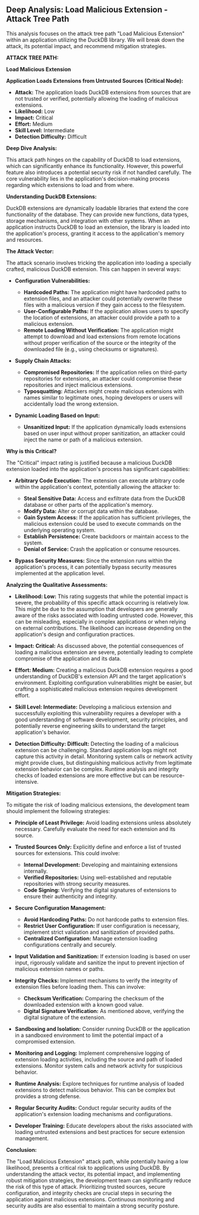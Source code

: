 ## Deep Analysis: Load Malicious Extension - Attack Tree Path

This analysis focuses on the attack tree path "Load Malicious Extension" within an application utilizing the DuckDB library. We will break down the attack, its potential impact, and recommend mitigation strategies.

**ATTACK TREE PATH:**

**Load Malicious Extension**

**Application Loads Extensions from Untrusted Sources (Critical Node):**
* **Attack:** The application loads DuckDB extensions from sources that are not trusted or verified, potentially allowing the loading of malicious extensions.
* **Likelihood:** Low
* **Impact:** Critical
* **Effort:** Medium
* **Skill Level:** Intermediate
* **Detection Difficulty:** Difficult

**Deep Dive Analysis:**

This attack path hinges on the capability of DuckDB to load extensions, which can significantly enhance its functionality. However, this powerful feature also introduces a potential security risk if not handled carefully. The core vulnerability lies in the application's decision-making process regarding which extensions to load and from where.

**Understanding DuckDB Extensions:**

DuckDB extensions are dynamically loadable libraries that extend the core functionality of the database. They can provide new functions, data types, storage mechanisms, and integration with other systems. When an application instructs DuckDB to load an extension, the library is loaded into the application's process, granting it access to the application's memory and resources.

**The Attack Vector:**

The attack scenario involves tricking the application into loading a specially crafted, malicious DuckDB extension. This can happen in several ways:

* **Configuration Vulnerabilities:**
    * **Hardcoded Paths:** The application might have hardcoded paths to extension files, and an attacker could potentially overwrite these files with a malicious version if they gain access to the filesystem.
    * **User-Configurable Paths:** If the application allows users to specify the location of extensions, an attacker could provide a path to a malicious extension.
    * **Remote Loading Without Verification:** The application might attempt to download and load extensions from remote locations without proper verification of the source or the integrity of the downloaded file (e.g., using checksums or signatures).

* **Supply Chain Attacks:**
    * **Compromised Repositories:** If the application relies on third-party repositories for extensions, an attacker could compromise these repositories and inject malicious extensions.
    * **Typosquatting:** Attackers might create malicious extensions with names similar to legitimate ones, hoping developers or users will accidentally load the wrong extension.

* **Dynamic Loading Based on Input:**
    * **Unsanitized Input:** If the application dynamically loads extensions based on user input without proper sanitization, an attacker could inject the name or path of a malicious extension.

**Why is this Critical?**

The "Critical" impact rating is justified because a malicious DuckDB extension loaded into the application's process has significant capabilities:

* **Arbitrary Code Execution:** The extension can execute arbitrary code within the application's context, potentially allowing the attacker to:
    * **Steal Sensitive Data:** Access and exfiltrate data from the DuckDB database or other parts of the application's memory.
    * **Modify Data:** Alter or corrupt data within the database.
    * **Gain System Access:** If the application has sufficient privileges, the malicious extension could be used to execute commands on the underlying operating system.
    * **Establish Persistence:** Create backdoors or maintain access to the system.
    * **Denial of Service:** Crash the application or consume resources.

* **Bypass Security Measures:**  Since the extension runs within the application's process, it can potentially bypass security measures implemented at the application level.

**Analyzing the Qualitative Assessments:**

* **Likelihood: Low:** This rating suggests that while the potential impact is severe, the probability of this specific attack occurring is relatively low. This might be due to the assumption that developers are generally aware of the risks associated with loading untrusted code. However, this can be misleading, especially in complex applications or when relying on external contributions. The likelihood can increase depending on the application's design and configuration practices.

* **Impact: Critical:** As discussed above, the potential consequences of loading a malicious extension are severe, potentially leading to complete compromise of the application and its data.

* **Effort: Medium:**  Creating a malicious DuckDB extension requires a good understanding of DuckDB's extension API and the target application's environment. Exploiting configuration vulnerabilities might be easier, but crafting a sophisticated malicious extension requires development effort.

* **Skill Level: Intermediate:**  Developing a malicious extension and successfully exploiting this vulnerability requires a developer with a good understanding of software development, security principles, and potentially reverse engineering skills to understand the target application's behavior.

* **Detection Difficulty: Difficult:**  Detecting the loading of a malicious extension can be challenging. Standard application logs might not capture this activity in detail. Monitoring system calls or network activity might provide clues, but distinguishing malicious activity from legitimate extension behavior can be complex. Runtime analysis and integrity checks of loaded extensions are more effective but can be resource-intensive.

**Mitigation Strategies:**

To mitigate the risk of loading malicious extensions, the development team should implement the following strategies:

* **Principle of Least Privilege:**  Avoid loading extensions unless absolutely necessary. Carefully evaluate the need for each extension and its source.

* **Trusted Sources Only:**  Explicitly define and enforce a list of trusted sources for extensions. This could involve:
    * **Internal Development:** Developing and maintaining extensions internally.
    * **Verified Repositories:**  Using well-established and reputable repositories with strong security measures.
    * **Code Signing:**  Verifying the digital signatures of extensions to ensure their authenticity and integrity.

* **Secure Configuration Management:**
    * **Avoid Hardcoding Paths:**  Do not hardcode paths to extension files.
    * **Restrict User Configuration:** If user configuration is necessary, implement strict validation and sanitization of provided paths.
    * **Centralized Configuration:** Manage extension loading configurations centrally and securely.

* **Input Validation and Sanitization:**  If extension loading is based on user input, rigorously validate and sanitize the input to prevent injection of malicious extension names or paths.

* **Integrity Checks:**  Implement mechanisms to verify the integrity of extension files before loading them. This can involve:
    * **Checksum Verification:** Comparing the checksum of the downloaded extension with a known good value.
    * **Digital Signature Verification:**  As mentioned above, verifying the digital signature of the extension.

* **Sandboxing and Isolation:**  Consider running DuckDB or the application in a sandboxed environment to limit the potential impact of a compromised extension.

* **Monitoring and Logging:**  Implement comprehensive logging of extension loading activities, including the source and path of loaded extensions. Monitor system calls and network activity for suspicious behavior.

* **Runtime Analysis:**  Explore techniques for runtime analysis of loaded extensions to detect malicious behavior. This can be complex but provides a strong defense.

* **Regular Security Audits:**  Conduct regular security audits of the application's extension loading mechanisms and configurations.

* **Developer Training:**  Educate developers about the risks associated with loading untrusted extensions and best practices for secure extension management.

**Conclusion:**

The "Load Malicious Extension" attack path, while potentially having a low likelihood, presents a critical risk to applications using DuckDB. By understanding the attack vector, its potential impact, and implementing robust mitigation strategies, the development team can significantly reduce the risk of this type of attack. Prioritizing trusted sources, secure configuration, and integrity checks are crucial steps in securing the application against malicious extensions. Continuous monitoring and security audits are also essential to maintain a strong security posture.
